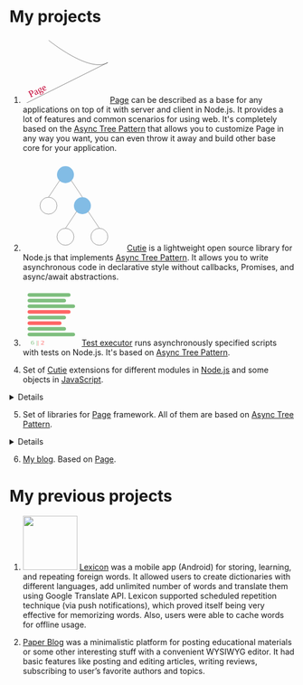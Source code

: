 # My projects

1. [<img class="project-logo" style="width: 150px; height: 117.4px;" src="data:image/svg+xml;base64,PHN2ZyB4bWxucz0iaHR0cDovL3d3dy53My5vcmcvMjAwMC9zdmciIHZlcnNpb249IjEuMSIgeG1s%0D%0AbnM6eGxpbms9Imh0dHA6Ly93d3cudzMub3JnLzE5OTkveGxpbmsiIHhtbG5zOnN2Z2pzPSJodHRw%0D%0AOi8vc3ZnanMuY29tL3N2Z2pzIiB3aWR0aD0iMjMwIiBoZWlnaHQ9IjE4MCI+PGRlZnMgaWQ9IlN2%0D%0AZ2pzRGVmczEwMDEiPjwvZGVmcz48c3ZnIGlkPSJTdmdqc1N2ZzEwMDIiIHdpZHRoPSIyIiBoZWln%0D%0AaHQ9IjAiIGZvY3VzYWJsZT0iZmFsc2UiIHN0eWxlPSJvdmVyZmxvdzogaGlkZGVuOyB0b3A6IC0x%0D%0AMDAlOyBsZWZ0OiAtMTAwJTsgcG9zaXRpb246IGFic29sdXRlOyBvcGFjaXR5OiAwIj48cG9seWxp%0D%0AbmUgaWQ9IlN2Z2pzUG9seWxpbmUxMDAzIiBwb2ludHM9IjAsMCI+PC9wb2x5bGluZT48cGF0aCBp%0D%0AZD0iU3ZnanNQYXRoMTAwNCIgZD0iTTEwIDMwQzEwIDMwIDEyMCAxMjAgMTcwIDkwTC01MCAyMDAg%0D%0AIj48L3BhdGg+PC9zdmc+PHBhdGggaWQ9IlN2Z2pzUGF0aDEwMDYiIGQ9Ik03MCAxMEM3MCAxMCAx%0D%0AODAgMTAwIDIzMCA3MEwxMCAxODAgIiBmaWxsPSJub25lIiBzdHJva2UtbGluZWpvaW49InJvdW5k%0D%0AIiBzdHJva2UtbGluZWNhcD0icm91bmQiIHN0cm9rZT0iIzQ1NDU0NSIgc3Ryb2tlLXdpZHRoPSIx%0D%0AIj48L3BhdGg+PHRleHQgaWQ9IlN2Z2pzVGV4dDEwMDciIGZvbnQtZmFtaWx5PSJMdWNpZGEgR3Jh%0D%0AbmRlIiB4PSIzOCIgeT0iMTQ3LjEwMTU2MjUiIHRyYW5zZm9ybT0ibWF0cml4KDAuODk4Nzk0MDQ2%0D%0AMjk5MTY3LC0wLjQzODM3MTE0Njc4OTA3NzQsMC40MzgzNzExNDY3ODkwNzc0LDAuODk4Nzk0MDQ2%0D%0AMjk5MTY3LC01Ni4wODI3MjcwODE2NDI4MTUsMzguODY4MDgzMTgxODAxNDcpIiBmb250LXNpemU9%0D%0AIjI2IiB0ZXh0LWFuY2hvcj0ibWlkZGxlIiBmYW1pbHk9Ikx1Y2lkYSBHcmFuZGUiIHNpemU9IjI2%0D%0AIiBhbmNob3I9Im1pZGRsZSIgc3ZnanM6ZGF0YT0ieyZxdW90O2xlYWRpbmcmcXVvdDs6JnF1b3Q7%0D%0AMS41ZW0mcXVvdDt9Ij48dHNwYW4gaWQ9IlN2Z2pzVHNwYW4xMDA4IiBmaWxsPSIjYzQwMjMzIj5Q%0D%0AYWdlPC90c3Bhbj48L3RleHQ+PC9zdmc+">](https://github.com/Guseyn/page)
[Page](https://github.com/Guseyn/page) can be described as a base for any applications on top of it with server and client in Node.js. It provides a lot of features and common scenarios for using web. It's completely based on the [Async Tree Pattern](/../../pdf/Async_Tree_Pattern.pdf?v={version}) that allows you to customize Page in any way you want, you can even throw it away and build other base core for your application.

2. [<img class="project-logo" src="data:image/svg+xml;base64,PHN2ZyB4bWxucz0iaHR0cDovL3d3dy53My5vcmcvMjAwMC9zdmciIHZlcnNpb249IjEuMSIgeG1s%0D%0AbnM6eGxpbms9Imh0dHA6Ly93d3cudzMub3JnLzE5OTkveGxpbmsiIHhtbG5zOnN2Z2pzPSJodHRw%0D%0AOi8vc3ZnanMuY29tL3N2Z2pzIiB3aWR0aD0iMTgwIiBoZWlnaHQ9IjE2MCI+PGRlZnMgaWQ9IlN2%0D%0AZ2pzRGVmczEwMDEiPjwvZGVmcz48c3ZnIGlkPSJTdmdqc1N2ZzEwMDIiIHdpZHRoPSIyIiBoZWln%0D%0AaHQ9IjAiIGZvY3VzYWJsZT0iZmFsc2UiIHN0eWxlPSJvdmVyZmxvdzogaGlkZGVuOyB0b3A6IC0x%0D%0AMDAlOyBsZWZ0OiAtMTAwJTsgcG9zaXRpb246IGFic29sdXRlOyBvcGFjaXR5OiAwIj48cG9seWxp%0D%0AbmUgaWQ9IlN2Z2pzUG9seWxpbmUxMDAzIiBwb2ludHM9IjAsMCI+PC9wb2x5bGluZT48cGF0aCBp%0D%0AZD0iU3ZnanNQYXRoMTAwNCIgZD0iTTAgMCAiPjwvcGF0aD48L3N2Zz48Y2lyY2xlIGlkPSJTdmdq%0D%0Ac0NpcmNsZTEwMDYiIHI9IjE1IiBjeD0iNzUiIGN5PSIyNSIgZmlsbD0iIzgyYmNlNSI+PC9jaXJj%0D%0AbGU+PGxpbmUgaWQ9IlN2Z2pzTGluZTEwMDciIHgxPSI2NSIgeTE9IjM1IiB4Mj0iNDUiIHkyPSI2%0D%0ANSIgc3Ryb2tlPSIjOTk5OTk5IiBzdHJva2Utd2lkdGg9IjEiPjwvbGluZT48bGluZSBpZD0iU3Zn%0D%0AanNMaW5lMTAwOCIgeDE9Ijg1IiB5MT0iMzUiIHgyPSIxMDUiIHkyPSI2NSIgc3Ryb2tlPSIjOTk5%0D%0AOTk5IiBzdHJva2Utd2lkdGg9IjEiPjwvbGluZT48Y2lyY2xlIGlkPSJTdmdqc0NpcmNsZTEwMDki%0D%0AIHI9IjE1IiBjeD0iNDUiIGN5PSI4MCIgZmlsbD0iI2ZkZmRmZCIgc3Ryb2tlPSIjOTk5OTk5IiBz%0D%0AdHJva2Utd2lkdGg9IjEiPjwvY2lyY2xlPjxjaXJjbGUgaWQ9IlN2Z2pzQ2lyY2xlMTAxMCIgcj0i%0D%0AMTUiIGN4PSIxMDUiIGN5PSI4MCIgZmlsbD0iIzgyYmNlNSI+PC9jaXJjbGU+PGxpbmUgaWQ9IlN2%0D%0AZ2pzTGluZTEwMTEiIHgxPSI5NSIgeTE9IjkwIiB4Mj0iNzUiIHkyPSIxMjAiIHN0cm9rZT0iIzk5%0D%0AOTk5OSIgc3Ryb2tlLXdpZHRoPSIxIj48L2xpbmU+PGxpbmUgaWQ9IlN2Z2pzTGluZTEwMTIiIHgx%0D%0APSIxMTUiIHkxPSI5MCIgeDI9IjEzNSIgeTI9IjEyMCIgc3Ryb2tlPSIjOTk5OTk5IiBzdHJva2Ut%0D%0Ad2lkdGg9IjEiPjwvbGluZT48Y2lyY2xlIGlkPSJTdmdqc0NpcmNsZTEwMTMiIHI9IjE1IiBjeD0i%0D%0ANzUiIGN5PSIxMzUiIGZpbGw9IiNmZGZkZmQiIHN0cm9rZT0iIzk5OTk5OSIgc3Ryb2tlLXdpZHRo%0D%0APSIxIj48L2NpcmNsZT48Y2lyY2xlIGlkPSJTdmdqc0NpcmNsZTEwMTQiIHI9IjE1IiBjeD0iMTM1%0D%0AIiBjeT0iMTM1IiBmaWxsPSIjZmRmZGZkIiBzdHJva2U9IiM5OTk5OTkiIHN0cm9rZS13aWR0aD0i%0D%0AMSI+PC9jaXJjbGU+PC9zdmc+">](https://github.com/Guseyn/cutie)
[Cutie](https://github.com/Guseyn/cutie) is a lightweight open source library for Node.js that implements [Async Tree Pattern](/../../pdf/Async_Tree_Pattern.pdf?v={version}). It allows you to write asynchronous code in declarative style without callbacks, Promises, and async/await abstractions.

3. [<img class="project-logo" style="width: 100px; height: 100px" src="data:image/svg+xml;base64,PHN2ZyB4bWxucz0iaHR0cDovL3d3dy53My5vcmcvMjAwMC9zdmciIHZlcnNpb249IjEuMSIgeG1s%0D%0AbnM6eGxpbms9Imh0dHA6Ly93d3cudzMub3JnLzE5OTkveGxpbmsiIHhtbG5zOnN2Z2pzPSJodHRw%0D%0AOi8vc3ZnanMuY29tL3N2Z2pzIiB3aWR0aD0iMTI1IiBoZWlnaHQ9IjE1MCI+PGRlZnMgaWQ9IlN2%0D%0AZ2pzRGVmczEwMDEiPjwvZGVmcz48c3ZnIGlkPSJTdmdqc1N2ZzEwMDIiIHdpZHRoPSIyIiBoZWln%0D%0AaHQ9IjAiIGZvY3VzYWJsZT0iZmFsc2UiIHN0eWxlPSJvdmVyZmxvdzogaGlkZGVuOyB0b3A6IC0x%0D%0AMDAlOyBsZWZ0OiAtMTAwJTsgcG9zaXRpb246IGFic29sdXRlOyBvcGFjaXR5OiAwIj48cG9seWxp%0D%0AbmUgaWQ9IlN2Z2pzUG9seWxpbmUxMDAzIiBwb2ludHM9IjAsMCI+PC9wb2x5bGluZT48cGF0aCBp%0D%0AZD0iU3ZnanNQYXRoMTAwNCIgZD0iTTAgMCAiPjwvcGF0aD48L3N2Zz48bGluZSBpZD0iU3ZnanNM%0D%0AaW5lMTAwNiIgeDE9IjE1IiB5MT0iMTUiIHgyPSIxMDAiIHkyPSIxNSIgc3Ryb2tlLWxpbmVjYXA9%0D%0AInJvdW5kIiBzdHJva2U9IiM3ZmJmN2YiIHN0cm9rZS13aWR0aD0iMTAiPjwvbGluZT48bGluZSBp%0D%0AZD0iU3ZnanNMaW5lMTAwNyIgeDE9IjE1IiB5MT0iMzAiIHgyPSI5MCIgeTI9IjMwIiBzdHJva2Ut%0D%0AbGluZWNhcD0icm91bmQiIHN0cm9rZT0iIzdmYmY3ZiIgc3Ryb2tlLXdpZHRoPSIxMCI+PC9saW5l%0D%0APjxsaW5lIGlkPSJTdmdqc0xpbmUxMDA4IiB4MT0iMTUiIHkxPSI0NSIgeDI9IjExMCIgeTI9IjQ1%0D%0AIiBzdHJva2UtbGluZWNhcD0icm91bmQiIHN0cm9rZT0iIzdmYmY3ZiIgc3Ryb2tlLXdpZHRoPSIx%0D%0AMCI+PC9saW5lPjxsaW5lIGlkPSJTdmdqc0xpbmUxMDA5IiB4MT0iMTUiIHkxPSI2MCIgeDI9IjEw%0D%0AMCIgeTI9IjYwIiBzdHJva2UtbGluZWNhcD0icm91bmQiIHN0cm9rZT0iI2ZmNjY2NiIgc3Ryb2tl%0D%0ALXdpZHRoPSIxMCI+PC9saW5lPjxsaW5lIGlkPSJTdmdqc0xpbmUxMDEwIiB4MT0iMTUiIHkxPSI3%0D%0ANSIgeDI9IjkwIiB5Mj0iNzUiIHN0cm9rZS1saW5lY2FwPSJyb3VuZCIgc3Ryb2tlPSIjN2ZiZjdm%0D%0AIiBzdHJva2Utd2lkdGg9IjEwIj48L2xpbmU+PGxpbmUgaWQ9IlN2Z2pzTGluZTEwMTEiIHgxPSIx%0D%0ANSIgeTE9IjkwIiB4Mj0iODAiIHkyPSI5MCIgc3Ryb2tlLWxpbmVjYXA9InJvdW5kIiBzdHJva2U9%0D%0AIiNmZjY2NjYiIHN0cm9rZS13aWR0aD0iMTAiPjwvbGluZT48bGluZSBpZD0iU3ZnanNMaW5lMTAx%0D%0AMiIgeDE9IjE1IiB5MT0iMTA1IiB4Mj0iOTAiIHkyPSIxMDUiIHN0cm9rZS1saW5lY2FwPSJyb3Vu%0D%0AZCIgc3Ryb2tlPSIjN2ZiZjdmIiBzdHJva2Utd2lkdGg9IjEwIj48L2xpbmU+PGxpbmUgaWQ9IlN2%0D%0AZ2pzTGluZTEwMTMiIHgxPSIxNSIgeTE9IjEyMCIgeDI9IjExMCIgeTI9IjEyMCIgc3Ryb2tlLWxp%0D%0AbmVjYXA9InJvdW5kIiBzdHJva2U9IiM3ZmJmN2YiIHN0cm9rZS13aWR0aD0iMTAiPjwvbGluZT48%0D%0AdGV4dCBpZD0iU3ZnanNUZXh0MTAxNCIgZm9udC1mYW1pbHk9IlRhaG9tYSIgeD0iMzIiIHk9IjE0%0D%0ANy4xMDE1NjI1IiBmb250LXNpemU9IjE2IiB0ZXh0LWFuY2hvcj0ibWlkZGxlIiBmYW1pbHk9IlRh%0D%0AaG9tYSIgc2l6ZT0iMTYiIGFuY2hvcj0ibWlkZGxlIiBzdmdqczpkYXRhPSJ7JnF1b3Q7bGVhZGlu%0D%0AZyZxdW90OzomcXVvdDsxLjVlbSZxdW90O30iPjx0c3BhbiBpZD0iU3ZnanNUc3BhbjEwMTUiIGZp%0D%0AbGw9IiM3ZmJmN2YiPjY8L3RzcGFuPjx0c3BhbiBpZD0iU3ZnanNUc3BhbjEwMTYiIGZpbGw9IiM3%0D%0AZmJmN2YiPiB8PC90c3Bhbj48dHNwYW4gaWQ9IlN2Z2pzVHNwYW4xMDE3IiBmaWxsPSIjZmY2NjY2%0D%0AIj58IDwvdHNwYW4+PHRzcGFuIGlkPSJTdmdqc1RzcGFuMTAxOCIgZmlsbD0iI2ZmNjY2NiI+Mjwv%0D%0AdHNwYW4+PC90ZXh0Pjwvc3ZnPg==">](https://github.com/Guseyn/node-test-executor)
[Test executor](https://github.com/Guseyn/node-test-executor) runs asynchronously specified scripts with tests on Node.js. It's based on [Async Tree Pattern](/../../pdf/Async_Tree_Pattern.pdf?v={version}).

4. Set of [Cutie](https://github.com/Guseyn/cutie) extensions for different modules in [Node.js](https://nodejs.org/dist/latest/docs/api/) and some objects in [JavaScript](https://developer.mozilla.org/en-US/docs/Web/JavaScript/Reference/Global_Objects).
<details  id="cuties-details"></details>

5. Set of libraries for [Page](https://github.com/Guseyn/cutie) framework. All of them are based on [Async Tree Pattern](/../../pdf/Async_Tree_Pattern.pdf?v={version}).
<details  id="page-libs-details"></details>

6. [My blog](https://github.com/Guseyn/guseyn.com). Based on [Page](https://github.com/Guseyn/page).

# My previous projects

1. [<img class="project-logo" style="width: 96px; height: 96px;" src="/../../image/lexicon.png">](https://github.com/Guseyn/Lexicon-android-)
[Lexicon](https://github.com/Guseyn/Lexicon-android-) was a mobile app (Android) for storing, learning, and repeating foreign words. It allowed users to create dictionaries with different languages, add unlimited number of words and translate them using Google Translate API. Lexicon supported scheduled repetition technique (via push notifications), which proved itself being very effective for memorizing words. Also, users were able to cache words for offline usage.

2. [Paper Blog](https://github.com/Guseyn/Paper-blog) was a minimalistic platform for posting educational materials or some other interesting stuff with a convenient WYSIWYG editor. It had basic features like posting and editing articles, writing reviews, subscribing to user’s favorite authors and topics.

<script type="text/javascript">
  initCutiesDetails()
  initPagesDetails()
</script>
